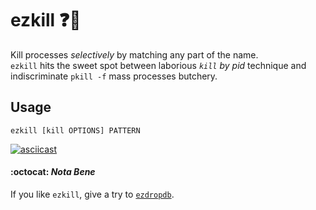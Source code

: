 # ezkill :question::gun:

Kill processes *selectively* by matching any part of the name.  
`ezkill` hits the sweet spot between laborious *`kill` by pid* technique and indiscriminate `pkill -f` mass processes butchery.

## Usage

    ezkill [kill OPTIONS] PATTERN

[![asciicast](https://asciinema.org/a/s6QX6XixcZP8ijiE1euWwGeHr.png)](https://asciinema.org/a/s6QX6XixcZP8ijiE1euWwGeHr)


#### :octocat: *Nota Bene*

If you like `ezkill`, give a try to [`ezdropdb`](https://github.com/Kraymer/ezdropdb).
